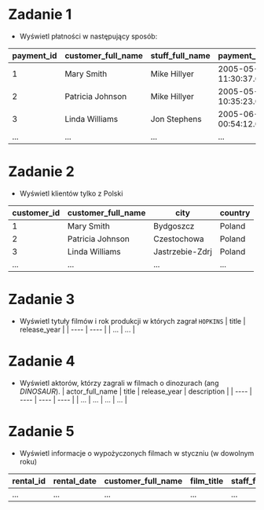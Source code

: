 # Zadanie 1

- Wyświetl płatności w następujący sposób:

| payment_id | customer_full_name | stuff_full_name | payment_date | amount |
| ---- | ---- | ---- | ---- | ---- |
| 1 | Mary Smith | Mike Hillyer | 2005-05-25 11:30:37.000 | 2.99 |
| 2 | Patricia Johnson | Mike Hillyer  | 2005-05-28 10:35:23.000 | 0.99 |
| 3 | Linda Williams | Jon Stephens | 2005-06-15 00:54:12.000 | 5.99 |
| ... | ... | ... | ... | ... |

# Zadanie 2

- Wyświetl klientów tylko z Polski

| customer_id | customer_full_name | city | country |
| ---- | ---- | ---- | ---- |
| 1 | Mary Smith | Bydgoszcz | Poland |
| 2 | Patricia Johnson | Czestochowa | Poland |
| 3 | Linda Williams | Jastrzebie-Zdrj | Poland |
| ... | ... | ... | ... |


# Zadanie 3
- Wyświetl tytuły filmów i rok produkcji w których zagrał `HOPKINS`
| title | release_year | 
| ---- | ---- |
| ... | ... | 


# Zadanie 4
- Wyświetl aktorów, którzy zagrali w filmach o dinozurach (ang _DINOSAUR_).
| actor_full_name | title | release_year | description |
| ---- | ---- | ---- | ---- |
| ... | ... | ... | ... |



# Zadanie 5

- Wyświetl informacje o wypożyczonych filmach w styczniu (w dowolnym roku)

| rental_id | rental_date | customer_full_name | film_title | staff_full_name |
| ---- | ---- | ---- | ---- | ---- |
| ... | ... | ... | ... | ... |
